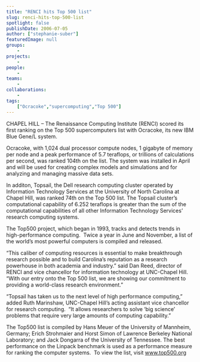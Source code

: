 ```yaml
---
title: "RENCI hits Top 500 list"
slug: renci-hits-top-500-list
spotlight: false
publishDate: 2006-07-05
author: ["stephanie-suber"]
featuredImage: null
groups:
    - 
projects:
    - 
people:
    - 
teams: 
    - 
collaborations:
    - 
tags:
    ["Ocracoke","supercomputing","Top 500"]
---
```

CHAPEL HILL – The Renaissance Computing Institute (RENCI) scored its first ranking on the Top 500 supercomputers list with Ocracoke, its new IBM Blue Gene/L system.

Ocracoke, with 1,024 dual processor compute nodes, 1 gigabyte of memory per node and a peak performance of 5.7 teraflops, or trillions of calculations per second, was ranked 104th on the list. The system was installed in April and will be used for creating complex models and simulations and for analyzing and managing massive data sets.<!--more-->

In additon, Topsail, the Dell research computing cluster operated by Information Technology Services at the University of North Carolina at Chapel Hill, was ranked 74th on the Top 500 list. The Topsail cluster’s computational capability of 6.252 teraflops is greater than the sum of the computational capabilities of all other Information Technology Services’ research computing systems.

The Top500 project, which began in 1993, tracks and detects trends in high-performance computing.  Twice a year in June and November, a list of the world’s most powerful computers is compiled and released.

“This caliber of computing resources is essential to make breakthrough research possible and to build Carolina’s reputation as a research powerhouse in both academia and industry.” said Dan Reed, director of RENCI and vice chancellor for information technology at UNC-Chapel Hill.  “With our entry onto the Top 500 list, we are showing our commitment to providing a world-class research environment.”

“Topsail has taken us to the next level of high performance computing,” added Ruth Marinshaw, UNC-Chapel Hill’s acting assistant vice chancellor for research computing.  “It allows researchers to solve ‘big science’ problems that require very large amounts of computing capability.”

The Top500 list is compiled by Hans Meuer of the University of Mannheim, Germany; Erich Strohmaier and Horst Simon of Lawrence Berkeley National Laboratory; and Jack Dongarra of the University of Tennessee. The best performance on the Linpack benchmark is used as a performance measure for ranking the computer systems.  To view the list, visit <a href="http://www.top500.org/" target="_blank">www.top500.org</a>
